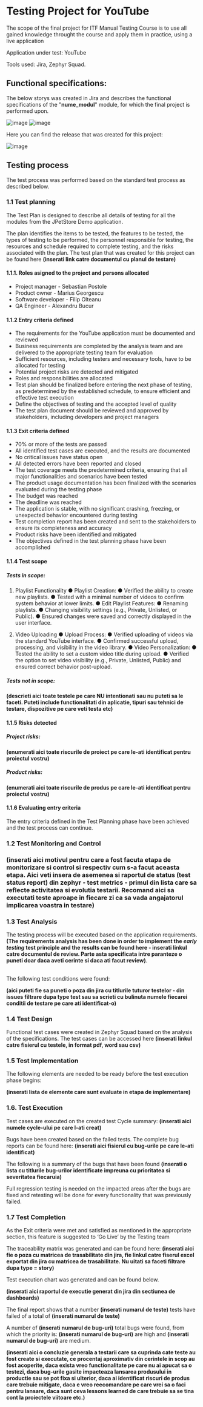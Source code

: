 <h1>Testing Project for YouTube</h1>

The scope of the final project for ITF Manual Testing Course is to use all gained knowledge throught the course and apply them in practice, using a live application

Application under test: YouTube

Tools used: Jira, Zephyr Squad.

<h2>Functional specifications:</h2>

The below storys was created in Jira and describes the functional specifications of the "**nume_modul**" module, for which the final project is performed upon.

![image](https://github.com/user-attachments/assets/48be5a9e-5d78-473c-9aa7-f5535526c50b)
![image](https://github.com/user-attachments/assets/8509ab18-9db7-4446-bda8-33e96bd35251)




Here you can find the release that was created for this project:

![image](https://github.com/user-attachments/assets/d6dcbd49-3748-460a-9186-94b34bfc981e)



<h2>Testing process</h2>

The test process was performed based on the standard test process as described below.

<h3>1.1 Test planning</h3>

The Test Plan is designed to describe all details of testing for all the modules from the JPetStore Demo application.

The plan identifies the items to be tested, the features to be tested, the types of testing to be performed, the personnel responsible for testing, the resources and schedule required to complete testing, and the risks associated with the plan. The test plan that was created for this project can be found here **(inserati link catre documentul cu planul de testare)**

<h4>1.1.1. Roles asigned to the project and persons allocated</h4>

<ul>
  <li>Project manager - Sebastian Postole</li> 
  <li>Product owner - Marius Georgescu</li>
  <li>Software developer - Filip Olteanu</li>
  <li>QA Engineer - Alexandru Bucur</li>
</ul>

<h4> 1.1.2 Entry criteria defined </h4>
<ul>
<li>The requirements for the YouTube application must be documented and reviewed</li> 
<li>Business requirements are completed by the analysis team and are delivered to the appropriate testing team for evaluation</li> 
<li>Sufficient resources, including testers and necessary tools, have to be allocated for testing</li> 
<li>Potential project risks are detected and mitigated</li> 
<li>Roles and responsibilities are allocated</li> 
<li>Test plan should be finalized before entering the next phase of testing, as predetermined by the established schedule, to ensure efficient and effective test execution</li> 
<li>Define the objectives of testing and the accepted level of quality</li> 
<li>The test plan document should be reviewed and approved by stakeholders, including developers and project managers</li> 
</ul>
<h4> 1.1.3 Exit criteria defined </h4>
<ul>
<li>70% or more of the tests are passed</li> 
<li>All identified test cases are executed, and the results are documented</li> 
<li>No critical issues have status open</li> 
<li>All detected errors have been reported and closed</li> 
<li>The test coverage meets the predetermined criteria, ensuring that all major functionalities and scenarios have been tested</li> 
<li>The product usage documentation has been finalized with the scenarios evaluated during the testing phase</li> 
<li>The budget was reached</li> 
<li>The deadline was reached</li> 
<li>The application is stable, with no significant crashing, freezing, or unexpected behavior encountered during testing</li> 
<li>Test completion report has been created and sent to the stakeholders to ensure its completeness and accuracy</li> 
<li>Product risks have been identified and mitigated</li> 
<li>The objectives defined in the test planning phase have been accomplished</li> 
</ul>
<h4> 1.1.4 Test scope</h4>

<h5> Tests in scope: </h5>

1. Playlist Functionality
● Playlist Creation:
 ● Verified the ability to create new playlists.
 ● Tested with a minimal number of videos to confirm system behavior at lower limits.
● Edit Playlist Features:
 ● Renaming playlists.
 ● Changing visibility settings (e.g., Private, Unlisted, or Public).
 ● Ensured changes were saved and correctly displayed in the user interface.

2. Video Uploading
● Upload Process:
 ● Verified uploading of videos via the standard YouTube interface.
 ● Confirmed successful upload, processing, and visibility in the video library.
● Video Personalization:
 ● Tested the ability to set a custom video title during upload.
 ● Verified the option to set video visibility (e.g., Private, Unlisted, Public) and ensured correct behavior post-upload.



<h5>Tests not in scope: </h5>

**(descrieti aici toate testele pe care NU intentionati sau nu puteti sa le faceti. Puteti include functionalitati din aplicatie, tipuri sau tehnici de testare, dispozitive pe care veti testa etc)**

<h4>1.1.5 Risks detected</h4>

<h5>Project risks:</h5>

**(enumerati aici toate riscurile de proiect pe care le-ati identificat pentru proiectul vostru)**

<h5> Product risks: </h5>

**(enumerati aici toate riscurile de produs pe care le-ati identificat pentru proiectul vostru)**

<h4>1.1.6 Evaluating entry criteria</h4>

The entry criteria defined in the Test Planning phase have been achieved and the test process can continue.

<h3>1.2 Test Monitoring and Control<h3>

**(inserati aici motivul pentru care a fost facuta etapa de monitorizare si control si respectiv cum s-a facut aceasta etapa. Aici veti insera de asemenea si raportul de status (test status report) din zephyr - test metrics - primul din lista care sa reflecte activitatea si evolutia testarii. Recomand aici sa executati teste aproape in fiecare zi ca sa vada angajatorul implicarea voastra in testare)**

<h3> 1.3 Test Analysis </h3>
The testing process will be executed based on the application requirements. <b>(The requirements analysis has been done in order to implement the <i>early testing</i> test principle and the results can be found here - inserati linkul catre documentul de review. Parte asta specificata intre paranteze o puneti doar daca aveti cerinte si daca ati facut review)</b>. <br><br>

The following test conditions were found: <br>

**(aici puteti fie sa puneti o poza din jira cu titlurile tuturor testelor - din issues filtrare dupa type test sau sa scrieti cu bulinuta numele fiecarei conditii de testare pe care ati identificat-o)**

<h3>1.4 Test Design</h3>

Functional test cases were created in Zephyr Squad based on the analysis of the specifications. The test cases can be accessed here **(inserati linkul catre fisierul cu testele, in format pdf, word sau csv)**

<h3>1.5 Test Implementation</h3>

The following elements are needed to be ready before the test execution phase begins:

**(inserati lista de elemente care sunt evaluate in etapa de implementare)**

<h3>1.6. Test Execution </h3>

Test cases are executed on the created test Cycle summary: **(inserati aici numele cycle-ului pe care l-ati creat)**

Bugs have been created based on the failed tests. The complete bug reports can be found here: **(inserati aici fisierul cu bug-urile pe care le-ati identificat)**

The following is a summary of the bugs that have been found
**(inserati o lista cu titlurile bug-urilor identificate impreuna cu prioritatea si severitatea fiecaruia)**

Full regression testing is needed on the impacted areas after the bugs are fixed and retesting will be done for every functionality that was previously failed.

<h3> 1.7 Test Completion</h3>
As the Exit criteria were met and satisfied as mentioned in the appropriate section, this feature is suggested to ‘Go Live’ by the Testing team

The traceability matrix was generated and can be found here: **(inserati aici fie o poza cu matricea de trasabilitate din jira, fie linkul catre fiserul excel exportat din jira cu matricea de trasabilitate. Nu uitati sa faceti filtrare dupa type = story)**

Test execution chart was generated and can be found below. 

**(inserati aici raportul de executie generat din jira din sectiunea de dashboards)**

The final report shows that a number **(inserati numarul de teste)** tests have failed of a total of **(inserati numarul de teste)**

A number of **(inserati numarul de bug-uri)** total bugs were found, from which the priority is: **(inserati numarul de bug-uri)** are high and **(inserati numarul de bug-uri)** are medium.

**(inserati aici o concluzie generala a testarii care sa cuprinda cate teste au fost create si executate, ce procentaj aproximativ din cerintele in scop au fost acoperite, daca exista vreo functionalitate pe care nu ai apucat sa o testezi, daca bug-urile gasite impacteaza lansarea produsului in productie sau se pot fixa si ulterior, daca ai identificat riscuri de produs care trebuie mitigate, daca e vreo reecomandare pe care vrei sa o faci pentru lansare, daca sunt ceva lessons learned de care trebuie sa se tina cont la proiectele viitoare etc.)**
